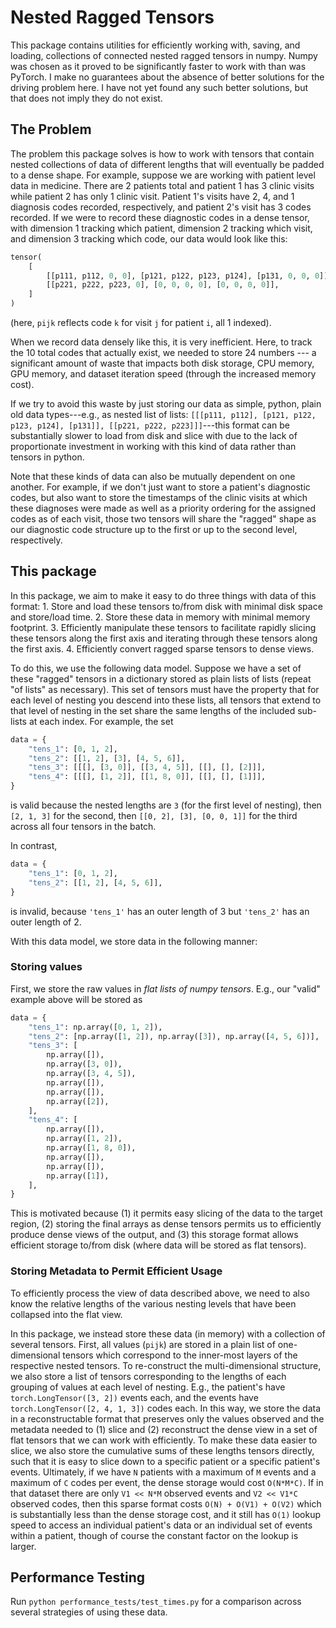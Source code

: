 # Nested Ragged Tensors

This package contains utilities for efficiently working with, saving, and loading, collections of connected
nested ragged tensors in numpy. Numpy was chosen as it proved to be significantly faster to work with than was
PyTorch. I make no guarantees about the absence of better solutions for the driving problem here. I have not
yet found any such better solutions, but that does not imply they do not exist.

## The Problem

The problem this package solves is how to work with tensors that contain nested collections of data of
different lengths that will eventually be padded to a dense shape. For example, suppose we are working with
patient level data in medicine. There are 2 patients total and patient 1 has 3 clinic visits while patient 2
has only 1 clinic visit. Patient 1's visits have 2, 4, and 1 diagnosis codes recorded, respectively, and
patient 2's visit has 3 codes recorded. If we were to record these diagnostic codes in a dense tensor, with
dimension 1 tracking which patient, dimension 2 tracking which visit, and dimension 3 tracking which code, our
data would look like this:

```python
tensor(
    [
        [[p111, p112, 0, 0], [p121, p122, p123, p124], [p131, 0, 0, 0]],
        [[p221, p222, p223, 0], [0, 0, 0, 0], [0, 0, 0, 0]],
    ]
)
```

(here, `pijk` reflects code `k` for visit `j` for patient `i`, all 1 indexed).

When we record data densely like this, it is very inefficient. Here, to track the 10 total codes that actually
exist, we needed to store 24 numbers --- a significant amount of waste that impacts both disk storage, CPU
memory, GPU memory, and dataset iteration speed (through the increased memory cost).

If we try to avoid this waste by just storing our data as simple, python, plain old data types---e.g., as
nested list of lists: `[[[p111, p112], [p121, p122, p123, p124], [p131]], [[p221, p222, p223]]]`---this format
can be substantially slower to load from disk and slice with due to the lack of proportionate investment in
working with this kind of data rather than tensors in python.

Note that these kinds of data can also be mutually dependent on one another. For example, if we don't just
want to store a patient's diagnostic codes, but also want to store the timestamps of the clinic visits at
which these diagnoses were made as well as a priority ordering for the assigned codes as of each visit, those
two tensors will share the "ragged" shape as our diagnostic code structure up to the first or up to the
second level, respectively.

## This package

In this package, we aim to make it easy to do three things with data of this format:
1\. Store and load these tensors to/from disk with minimal disk space and store/load time.
2\. Store these data in memory with minimal memory footprint.
3\. Efficiently manipulate these tensors to facilitate rapidly slicing these tensors along the first axis
and iterating through these tensors along the first axis.
4\. Efficiently convert ragged sparse tensors to dense views.

To do this, we use the following data model. Suppose we have a set of these "ragged" tensors in a dictionary
stored as plain lists of lists (repeat "of lists" as necessary). This set of tensors must have the property
that for each level of nesting you descend into these lists, all tensors that extend to that level of nesting
in the set share the same lengths of the included sub-lists at each index. For example, the set

```python
data = {
    "tens_1": [0, 1, 2],
    "tens_2": [[1, 2], [3], [4, 5, 6]],
    "tens_3": [[[], [3, 0]], [[3, 4, 5]], [[], [], [2]]],
    "tens_4": [[[], [1, 2]], [[1, 8, 0]], [[], [], [1]]],
}
```

is valid because the nested lengths are `3` (for the first level of nesting), then `[2, 1, 3]` for the second,
then `[[0, 2], [3], [0, 0, 1]]` for the third across all four tensors in the batch.

In contrast,

```python
data = {
    "tens_1": [0, 1, 2],
    "tens_2": [[1, 2], [4, 5, 6]],
}
```

is invalid, because `'tens_1'` has an outer length of 3 but `'tens_2'` has an outer length of 2.

With this data model, we store data in the following manner:

### Storing values

First, we store the raw values in _flat lists of numpy tensors_. E.g., our "valid" example above will be
stored as

```python
data = {
    "tens_1": np.array([0, 1, 2]),
    "tens_2": [np.array([1, 2]), np.array([3]), np.array([4, 5, 6])],
    "tens_3": [
        np.array([]),
        np.array([3, 0]),
        np.array([3, 4, 5]),
        np.array([]),
        np.array([]),
        np.array([2]),
    ],
    "tens_4": [
        np.array([]),
        np.array([1, 2]),
        np.array([1, 8, 0]),
        np.array([]),
        np.array([]),
        np.array([1]),
    ],
}
```

This is motivated because (1) it permits easy slicing of the data to the target region, (2) storing the final
arrays as dense tensors permits us to efficiently produce dense views of the output, and (3) this storage
format allows efficient storage to/from disk (where data will be stored as flat tensors).

### Storing Metadata to Permit Efficient Usage

To efficiently process the view of data described above, we need to also know the relative lengths of the
various nesting levels that have been collapsed into the flat view.

In this package, we instead store these data (in memory) with a collection of several tensors. First, all
values (`pijk`) are stored in a plain list of one-dimensional tensors which correspond to the inner-most
layers of the respective nested tensors. To re-construct the multi-dimensional structure, we also store a list
of tensors corresponding to the lengths of each grouping of values at each level of nesting. E.g., the
patient's have `torch.LongTensor([3, 2])` events each, and the events have `torch.LongTensor([2, 4, 1, 3])`
codes each. In this way, we store the data in a reconstructable format that preserves only the values observed
and the metadata needed to (1) slice and (2) reconstruct the dense view in a set of flat tensors that we can
work with efficiently.
To make these data easier to slice, we also store the cumulative sums of these lengths tensors directly, such
that it is easy to slice down to a specific patient or a specific patient's events. Ultimately, if we have `N`
patients with a maximum of `M` events and a maximum of `C` codes per event, the dense storage would cost
`O(N*M*C)`. If in that dataset there are only `V1 << N*M` observed events and `V2 << V1*C` observed codes,
then this sparse format costs `O(N) + O(V1) + O(V2)` which is substantially less than the dense storage cost,
and it still has `O(1)` lookup speed to access an individual patient's data or an individual set of events
within a patient, though of course the constant factor on the lookup is larger.

## Performance Testing
Run `python performance_tests/test_times.py` for a comparison across several strategies of using these data.
